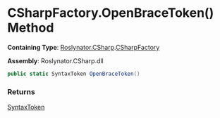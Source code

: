 # CSharpFactory\.OpenBraceToken\(\) Method

**Containing Type**: [Roslynator.CSharp](../../README.md)\.[CSharpFactory](../README.md)

**Assembly**: Roslynator\.CSharp\.dll

```csharp
public static SyntaxToken OpenBraceToken()
```

### Returns

[SyntaxToken](https://docs.microsoft.com/en-us/dotnet/api/microsoft.codeanalysis.syntaxtoken)

